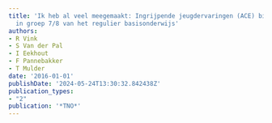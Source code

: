 ```yaml
---
title: 'Ik heb al veel meegemaakt: Ingrijpende jeugdervaringen (ACE) bij leerlingen
  in groep 7/8 van het regulier basisonderwijs'
authors:
- R Vink
- S Van der Pal
- I Eekhout
- F Pannebakker
- T Mulder
date: '2016-01-01'
publishDate: '2024-05-24T13:30:32.842438Z'
publication_types:
- "2"
publication: '*TNO*'
---
```


